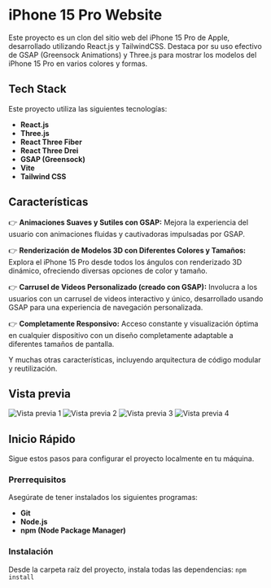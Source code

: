 # iPhone 15 Pro Website

Este proyecto es un clon del sitio web del iPhone 15 Pro de Apple, desarrollado utilizando React.js y TailwindCSS. Destaca por su uso efectivo de GSAP (Greensock Animations) y Three.js para mostrar los modelos del iPhone 15 Pro en varios colores y formas.

## Tech Stack
Este proyecto utiliza las siguientes tecnologías:

- **React.js**
- **Three.js**
- **React Three Fiber**
- **React Three Drei**
- **GSAP (Greensock)**
- **Vite**
- **Tailwind CSS**

## Características

👉 **Animaciones Suaves y Sutiles con GSAP:** Mejora la experiencia del usuario con animaciones fluidas y cautivadoras impulsadas por GSAP.

👉 **Renderización de Modelos 3D con Diferentes Colores y Tamaños:** Explora el iPhone 15 Pro desde todos los ángulos con renderizado 3D dinámico, ofreciendo diversas opciones de color y tamaño.

👉 **Carrusel de Videos Personalizado (creado con GSAP):** Involucra a los usuarios con un carrusel de videos interactivo y único, desarrollado usando GSAP para una experiencia de navegación personalizada.

👉 **Completamente Responsivo:** Acceso constante y visualización óptima en cualquier dispositivo con un diseño completamente adaptable a diferentes tamaños de pantalla.

Y muchas otras características, incluyendo arquitectura de código modular y reutilización.

## Vista previa
![Vista previa 1](https://github.com/miltonAlan/react-iphone-website-clone/master/capture1.png "Vista previa 1")
![Vista previa 2](https://github.com/miltonAlan/react-iphone-website-clone/master/capture2.png "Vista previa 2")
![Vista previa 3](https://github.com/miltonAlan/react-iphone-website-clone/master/capture3.png "Vista previa 3")
![Vista previa 4](https://github.com/miltonAlan/react-iphone-website-clone/master/capture4.png "Vista previa 4")

## Inicio Rápido

Sigue estos pasos para configurar el proyecto localmente en tu máquina.

### Prerrequisitos

Asegúrate de tener instalados los siguientes programas:

- **Git**
- **Node.js**
- **npm (Node Package Manager)**

### Instalación

Desde la carpeta raíz del proyecto, instala todas las dependencias: `npm install`
